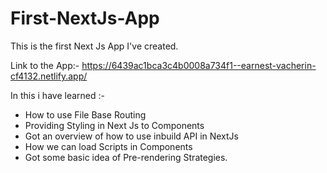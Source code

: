 # First-NextJs-App

This is the first Next Js App I've created.

Link to the App:- https://6439ac1bca3c4b0008a734f1--earnest-vacherin-cf4132.netlify.app/

In this i have learned :- 
* How to use File Base Routing 
* Providing Styling in Next Js to Components
* Got an overview of how to use inbuild API in NextJs
* How we can load Scripts in Components 
* Got some basic idea of Pre-rendering Strategies.

